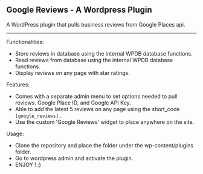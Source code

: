 <h2>Google Reviews - A Wordpress Plugin</h2>

A WordPress plugin that pulls business reviews from Google Places api.<br>
<hr>
Functionalities:
<ul>
  <li> Store reviews in database using the internal WPDB database functions. </li>
  <li> Read reviews from database using the internal WPDB database functions. </li>
  <li> Display reviews on any page with star ratings. </li>
</ul>

Features:
<ul>
  <li> Comes with a separate admin menu to set options needed to pull reviews.
       Google Place ID, and Google API Key.
  </li>
  <li> Able to add the latest 5 reviews on any page using the short_code 
	<code>[google_reviews]</code> .</li>
  <li> Use the custom 'Google Reviews' widget to place anywhere on the site. </li>
</ul>

Usage:
<ul>
  <li> Clone the repository and place the folder under the wp-content/plugins folder.  </li>
  <li> Go to wordpress admin and activate the plugin. </li>
  <li> ENJOY ! :) </li>
</ul>
